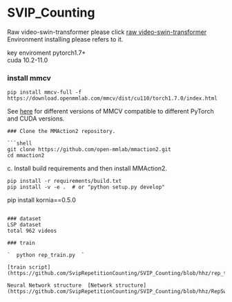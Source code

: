 # SVIP_Counting
Raw video-swin-transformer please click [raw video-swin-transformer](https://github.com/SwinTransformer/Video-Swin-Transformer)
Environment installing please refers to it.  

key enviroment pytorch1.7+  
cuda 10.2-11.0

### install mmcv
```shell
pip install mmcv-full -f https://download.openmmlab.com/mmcv/dist/cu110/torch1.7.0/index.html
```

See [here](https://github.com/open-mmlab/mmcv#installation) for different versions of MMCV compatible to different PyTorch and CUDA versions.

```   
### Clone the MMAction2 repository.

```shell
git clone https://github.com/open-mmlab/mmaction2.git
cd mmaction2
```

c. Install build requirements and then install MMAction2.

```shell
pip install -r requirements/build.txt
pip install -v -e .  # or "python setup.py develop"
```

pip install kornia==0.5.0  

```  

### dataset 
LSP dataset  
total 962 videos 

### train

`  python rep_train.py  `   

[train script](https://github.com/SvipRepetitionCounting/SVIP_Counting/blob/hhz/rep_train.py)  

Neural Network structure  [Network structure](https://github.com/SvipRepetitionCounting/SVIP_Counting/blob/hhz/RepSwin.py)  



